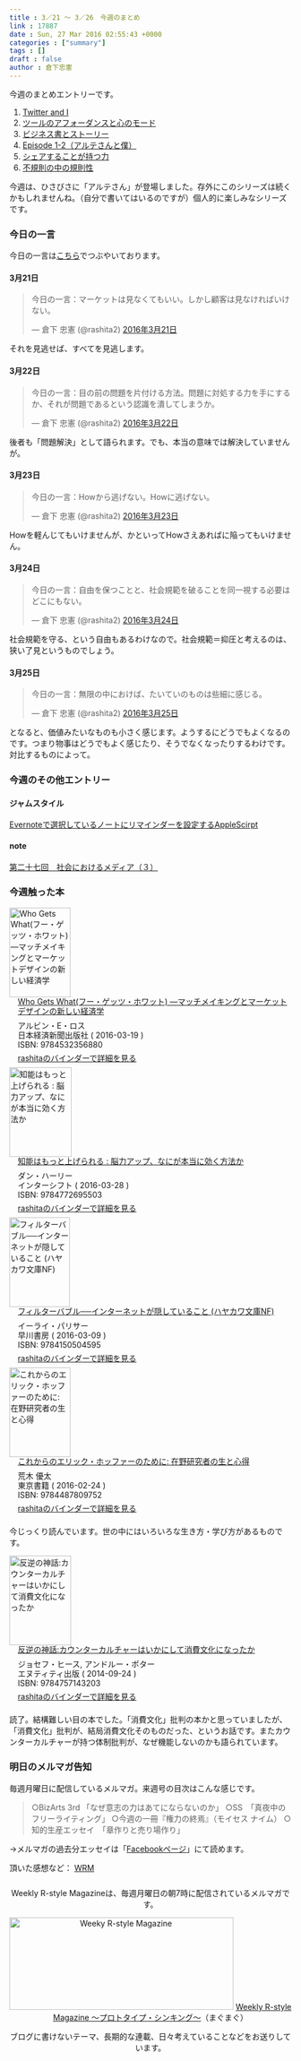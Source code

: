 ```yaml
---
title : 3／21 〜 3／26　今週のまとめ
link : 17887
date : Sun, 27 Mar 2016 02:55:43 +0000
categories : ["summary"]
tags : []
draft : false
author : 倉下忠憲
---
```


今週のまとめエントリーです。

<ol>
<li><a href="https://rashita.net/blog/?p=17840">Twitter and I</a></li>
<li><a href="https://rashita.net/blog/?p=17855">ツールのアフォーダンスと心のモード</a></li>
<li><a href="https://rashita.net/blog/?p=17862">ビジネス書とストーリー</a></li>
<li><a href="https://rashita.net/blog/?p=17867">Episode 1-2（アルテさんと僕）</a></li>
<li><a href="https://rashita.net/blog/?p=17877">シェアすることが持つ力</a></li>
<li><a href="https://rashita.net/blog/?p=17883">不規則の中の規則性</a></li>
</ol>

今週は、ひさびさに「アルテさん」が登場しました。存外にこのシリーズは続くかもしれませんね。（自分で書いてはいるのですが）個人的に楽しみなシリーズです。

<h3>今日の一言</h3>

今日の一言は<a href="http://twitter.com/rashita2 ">こちら</a>でつぶやいております。

<h4>3月21日</h4>

<blockquote class="twitter-tweet" data-lang="ja"><p lang="ja" dir="ltr">今日の一言：マーケットは見なくてもいい。しかし顧客は見なければいけない。</p>&mdash; 倉下 忠憲 (@rashita2) <a href="https://twitter.com/rashita2/status/711811329179258880">2016年3月21日</a></blockquote>
<script async src="//platform.twitter.com/widgets.js" charset="utf-8"></script>

それを見逃せば、すべてを見逃します。

<h4>3月22日</h4>

<blockquote class="twitter-tweet" data-lang="ja"><p lang="ja" dir="ltr">今日の一言：目の前の問題を片付ける方法。問題に対処する力を手にするか、それが問題であるという認識を潰してしまうか。</p>&mdash; 倉下 忠憲 (@rashita2) <a href="https://twitter.com/rashita2/status/712257250383933444">2016年3月22日</a></blockquote>
<script async src="//platform.twitter.com/widgets.js" charset="utf-8"></script>

後者も「問題解決」として語られます。でも、本当の意味では解決していませんが。

<h4>3月23日</h4>

<blockquote class="twitter-tweet" data-lang="ja"><p lang="ja" dir="ltr">今日の一言：Howから逃げない。Howに逃げない。</p>&mdash; 倉下 忠憲 (@rashita2) <a href="https://twitter.com/rashita2/status/712578229794549761">2016年3月23日</a></blockquote>
<script async src="//platform.twitter.com/widgets.js" charset="utf-8"></script>

Howを軽んじてもいけませんが、かといってHowさえあればに陥ってもいけません。

<h4>3月24日</h4>

<blockquote class="twitter-tweet" data-lang="ja"><p lang="ja" dir="ltr">今日の一言：自由を保つことと、社会規範を破ることを同一視する必要はどこにもない。</p>&mdash; 倉下 忠憲 (@rashita2) <a href="https://twitter.com/rashita2/status/712963410636333056">2016年3月24日</a></blockquote>
<script async src="//platform.twitter.com/widgets.js" charset="utf-8"></script>

社会規範を守る、という自由もあるわけなので。社会規範＝抑圧と考えるのは、狭い了見というものでしょう。

<h4>3月25日</h4>

<blockquote class="twitter-tweet" data-lang="ja"><p lang="ja" dir="ltr">今日の一言：無限の中におけば、たいていのものは些細に感じる。</p>&mdash; 倉下 忠憲 (@rashita2) <a href="https://twitter.com/rashita2/status/713356078746996738">2016年3月25日</a></blockquote>
<script async src="//platform.twitter.com/widgets.js" charset="utf-8"></script>

となると、価値みたいなものも小さく感じます。ようするにどうでもよくなるのです。つまり物事はどうでもよく感じたり、そうでなくなったりするわけです。対比するものによって。

<h3>今週のその他エントリー</h3>

<H4>ジャムスタイル</H4>

<a href="http://rashita.hatenablog.com/entry/2015/06/28/192957">Evernoteで選択しているノートにリマインダーを設定するAppleScirpt</a>

<H4>note</H4>

<a href="https://note.mu/rashita/n/ne26b93aa1972">第二十七回　社会におけるメディア（３）</a>


<H3>今週触った本</H3>

<div class="mm-middle" style="margin-bottom:0px;"><div class="mm-image" style="float:left;"><a href="http://www.amazon.co.jp/exec/obidos/ASIN/4532356881/rashita1000-22 /ref=nosim" target="_blank"><img src="http://ecx.images-amazon.com/images/I/51rQRWi1jQL._SL160_.jpg" alt="Who Gets What(フー・ゲッツ・ホワット) ―マッチメイキングとマーケットデザインの新しい経済学" title="Who Gets What(フー・ゲッツ・ホワット) ―マッチメイキングとマーケットデザインの新しい経済学" width="109" height="160" border="0" /></a></div><div class="mm-content" style="float:left;margin-left:15px;line-height:120%"><div class="mm-title" style="line-height:120%"><a href="http://www.amazon.co.jp/exec/obidos/ASIN/4532356881/rashita1000-22 /ref=nosim" target="_blank">Who Gets What(フー・ゲッツ・ホワット) ―マッチメイキングとマーケットデザインの新しい経済学</a></div><div class="mm-detail" style="margin-top:10px;">アルビン・E・ロス<br />日本経済新聞出版社 ( 2016-03-19 )<br />ISBN: 9784532356880<br /><div style="margin:7px 0px"><a href="http://mediamarker.net/u/rashita/?asin=4532356881" target="_blank">rashitaのバインダーで詳細を見る</a></div></div></div><div style="clear:left"></div></div>

<div class="mm-middle" style="margin-bottom:0px;"><div class="mm-image" style="float:left;"><a href="http://www.amazon.co.jp/exec/obidos/ASIN/4772695508/rashita1000-22 /ref=nosim" target="_blank"><img src="http://ecx.images-amazon.com/images/I/51bLvBzAfiL._SL160_.jpg" alt="知能はもっと上げられる : 脳力アップ、なにが本当に効く方法か" title="知能はもっと上げられる : 脳力アップ、なにが本当に効く方法か" width="111" height="160" border="0" /></a></div><div class="mm-content" style="float:left;margin-left:15px;line-height:120%"><div class="mm-title" style="line-height:120%"><a href="http://www.amazon.co.jp/exec/obidos/ASIN/4772695508/rashita1000-22 /ref=nosim" target="_blank">知能はもっと上げられる : 脳力アップ、なにが本当に効く方法か</a></div><div class="mm-detail" style="margin-top:10px;">ダン・ハーリー<br />インターシフト ( 2016-03-28 )<br />ISBN: 9784772695503<br /><div style="margin:7px 0px"><a href="http://mediamarker.net/u/rashita/?asin=4772695508" target="_blank">rashitaのバインダーで詳細を見る</a></div></div></div><div style="clear:left"></div></div>


<div class="mm-middle" style="margin-bottom:0px;"><div class="mm-image" style="float:left;"><a href="http://www.amazon.co.jp/exec/obidos/ASIN/4150504598/rashita1000-22 /ref=nosim" target="_blank"><img src="http://ecx.images-amazon.com/images/I/41UdjkE4OpL._SL160_.jpg" alt="フィルターバブル──インターネットが隠していること (ハヤカワ文庫NF)" title="フィルターバブル──インターネットが隠していること (ハヤカワ文庫NF)" width="108" height="160" border="0" /></a></div><div class="mm-content" style="float:left;margin-left:15px;line-height:120%"><div class="mm-title" style="line-height:120%"><a href="http://www.amazon.co.jp/exec/obidos/ASIN/4150504598/rashita1000-22 /ref=nosim" target="_blank">フィルターバブル──インターネットが隠していること (ハヤカワ文庫NF)</a></div><div class="mm-detail" style="margin-top:10px;">イーライ・パリサー<br />早川書房 ( 2016-03-09 )<br />ISBN: 9784150504595<br /><div style="margin:7px 0px"><a href="http://mediamarker.net/u/rashita/?asin=4150504598" target="_blank">rashitaのバインダーで詳細を見る</a></div></div></div><div style="clear:left"></div></div>


<div class="mm-middle" style="margin-bottom:0px;"><div class="mm-image" style="float:left;"><a href="http://www.amazon.co.jp/exec/obidos/ASIN/4487809754/rashita1000-22 /ref=nosim" target="_blank"><img src="http://ecx.images-amazon.com/images/I/31%2B4nnrqIcL._SL160_.jpg" alt="これからのエリック・ホッファーのために: 在野研究者の生と心得" title="これからのエリック・ホッファーのために: 在野研究者の生と心得" width="109" height="160" border="0" /></a></div><div class="mm-content" style="float:left;margin-left:15px;line-height:120%"><div class="mm-title" style="line-height:120%"><a href="http://www.amazon.co.jp/exec/obidos/ASIN/4487809754/rashita1000-22 /ref=nosim" target="_blank">これからのエリック・ホッファーのために: 在野研究者の生と心得</a></div><div class="mm-detail" style="margin-top:10px;">荒木 優太<br />東京書籍 ( 2016-02-24 )<br />ISBN: 9784487809752<br /><div style="margin:7px 0px"><a href="http://mediamarker.net/u/rashita/?asin=4487809754" target="_blank">rashitaのバインダーで詳細を見る</a></div></div></div><div style="clear:left"></div></div>

今じっくり読んでいます。世の中にはいろいろな生き方・学び方があるものです。

<div class="mm-middle" style="margin-bottom:0px;"><div class="mm-image" style="float:left;"><a href="http://www.amazon.co.jp/exec/obidos/ASIN/4757143206/rashita1000-22 /ref=nosim" target="_blank"><img src="http://ecx.images-amazon.com/images/I/41tV7msRsuL._SL160_.jpg" alt="反逆の神話:カウンターカルチャーはいかにして消費文化になったか" title="反逆の神話:カウンターカルチャーはいかにして消費文化になったか" width="110" height="160" border="0" /></a></div><div class="mm-content" style="float:left;margin-left:15px;line-height:120%"><div class="mm-title" style="line-height:120%"><a href="http://www.amazon.co.jp/exec/obidos/ASIN/4757143206/rashita1000-22 /ref=nosim" target="_blank">反逆の神話:カウンターカルチャーはいかにして消費文化になったか</a></div><div class="mm-detail" style="margin-top:10px;">ジョセフ・ヒース, アンドルー・ポター<br />エヌティティ出版 ( 2014-09-24 )<br />ISBN: 9784757143203<br /><div style="margin:7px 0px"><a href="http://mediamarker.net/u/rashita/?asin=4757143206" target="_blank">rashitaのバインダーで詳細を見る</a></div></div></div><div style="clear:left"></div></div>

読了。結構難しい目の本でした。「消費文化」批判の本かと思っていましたが、「消費文化」批判が、結局消費文化そのものだった、というお話です。またカウンターカルチャーが持つ体制批判が、なぜ機能しないのかも語られています。

<h3>明日のメルマガ告知</h3>
毎週月曜日に配信しているメルマガ。来週号の目次はこんな感じです。

<blockquote>
○BizArts 3rd 「なぜ意志の力はあてにならないのか」
○SS　「真夜中のフリーライティング」
○今週の一冊『権力の終焉』（モイセス ナイム）
○知的生産エッセイ　「章作りと売り場作り」
</blockquote>
→メルマガの過去分エッセイは「<a href="http://www.facebook.com/home.php#!/rashitaportal">Facebookページ</a>」にて読めます。

頂いた感想など：
<a class="twitter-timeline"  href="https://twitter.com/rashita2/timelines/427262290753097729"  data-widget-id="427265271171010561">WRM</a>
    <script>!function(d,s,id){var js,fjs=d.getElementsByTagName(s)[0],p=/^http:/.test(d.location)?'http':'https';if(!d.getElementById(id)){js=d.createElement(s);js.id=id;js.src=p+"://platform.twitter.com/widgets.js";fjs.parentNode.insertBefore(js,fjs);}}(document,"script","twitter-wjs");</script>

<div style="text-align:center;margin-top:25px;">
Weekly R-style Magazineは、毎週月曜日の朝7時に配信されているメルマガです。

<a href="http://www.mag2.com/m/0001185133.html" target="_blank"><img src="https://rashita.net/blog/wp-content/uploads/2010/09/mmbanner.jpg" alt="Weeky R-style Magazine" width="400" height="165" class="alignnone size-full wp-image-12201" /></a>
<a href="http://www.mag2.com/m/0001185133.html" target="_blank">Weekly R-style Magazine ～プロトタイプ・シンキング～</a>（まぐまぐ）

ブログに書けないテーマ、長期的な連載、日々考えていることなどをお送りしています。
</div>